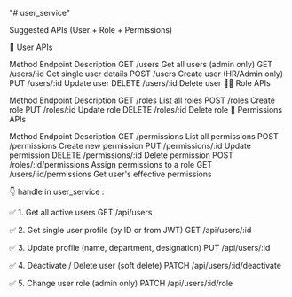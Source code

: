 "# user_service" 


Suggested APIs (User + Role + Permissions)

👤 User APIs

Method	Endpoint	Description
GET	/users	Get all users (admin only)
GET	/users/:id	Get single user details
POST	/users	Create user (HR/Admin only)
PUT	/users/:id	Update user
DELETE	/users/:id	Delete user
🧑‍💼 Role APIs

Method	Endpoint	Description
GET	/roles	List all roles
POST	/roles	Create role
PUT	/roles/:id	Update role
DELETE	/roles/:id	Delete role
🔐 Permissions APIs

Method	Endpoint	Description
GET	/permissions	List all permissions
POST	/permissions	Create new permission
PUT	/permissions/:id	Update permission
DELETE	/permissions/:id	Delete permission
POST	/roles/:id/permissions	Assign permissions to a role
GET	/users/:id/permissions	Get user's effective permissions



👇 handle in user_service :

✅ 1. Get all active users
GET /api/users

✅ 2. Get single user profile (by ID or from JWT)
GET /api/users/:id

✅ 3. Update profile (name, department, designation)
PUT /api/users/:id

✅ 4. Deactivate / Delete user (soft delete)
PATCH /api/users/:id/deactivate

✅ 5. Change user role (admin only)
PATCH /api/users/:id/role